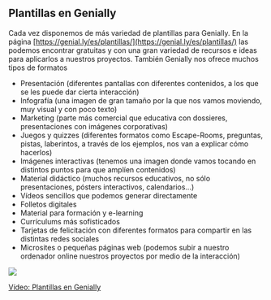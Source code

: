 ## Plantillas en Genially

Cada  vez disponemos de más  variedad de plantillas para Genially. En la página [https://genial.ly/es/plantillas/](https://genial.ly/es/plantillas/) las podemos encontrar gratuitas y con una gran variedad de recursos e ideas para aplicarlos a nuestros proyectos. 
También Genially nos ofrece muchos tipos de formatos

* Presentación (diferentes pantallas con diferentes contenidos, a los que se les puede dar cierta  interacción)
* Infografía (una imagen de gran tamaño por la que nos vamos moviendo, muy visual y con poco texto)
* Marketing (parte más comercial que educativa con dossieres, presentaciones con imágenes corporativas)
* Juegos y quizzes (diferentes formatos como Escape-Rooms, preguntas, pistas, laberintos, a través de los ejemplos, nos van a explicar cómo hacerlos)
* Imágenes interactivas (tenemos una imagen donde vamos tocando en distintos puntos para que amplíen contenidos)
* Material didáctico (muchos recursos educativos,  no sólo presentaciones, pósters interactivos, calendarios…)
* Vídeos sencillos que podemos generar directamente 
* Folletos digitales
* Material para formación y e-learning
* Currículums más sofisticados 
* Tarjetas de felicitación con diferentes formatos para compartir en las distintas redes sociales 
* Microsites o pequeñas páginas web (podemos subir a nuestro ordenador online nuestros proyectos por medio de la interacción)

[![](https://raw.githubusercontent.com/javacasm/Iniciacion-Herramientas-Digitales-Aula/main/images/portada-3.0.0.Plantillas-genially.png)](https://drive.google.com/file/d/1DsU_HjaplFFLc3th-lAW0OiPfWzaNTF2/view?usp=drivesdk)

[Vídeo: Plantillas en Genially](https://drive.google.com/file/d/1DsU_HjaplFFLc3th-lAW0OiPfWzaNTF2/view?usp=drivesdk)
